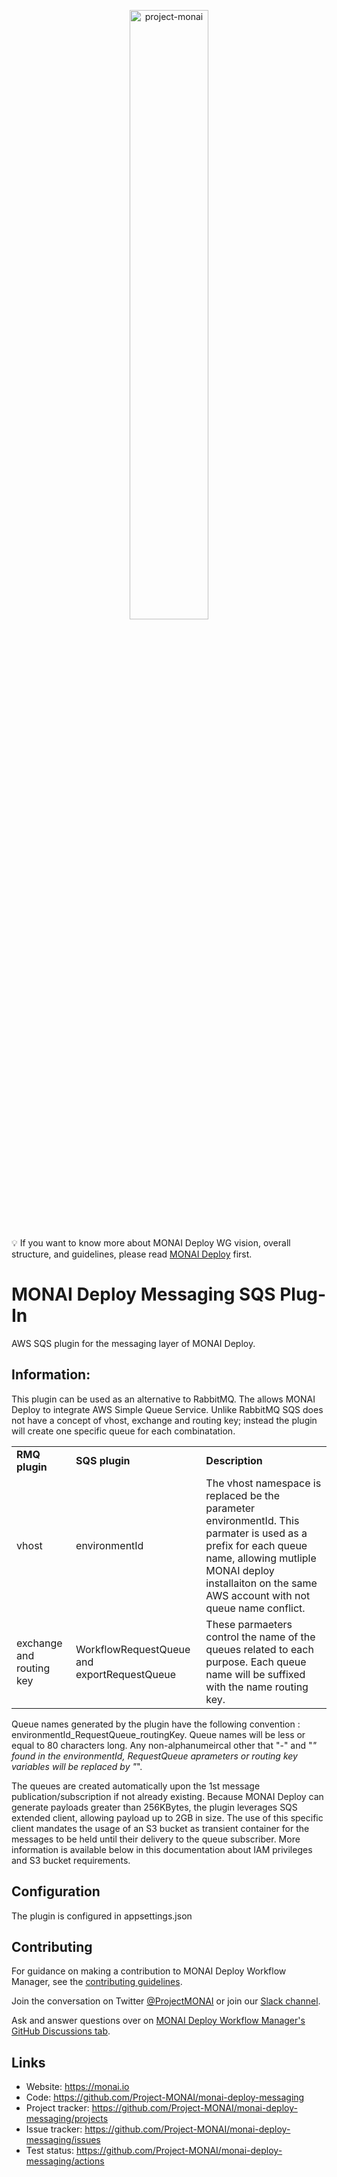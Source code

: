 <p align="center">
<img src="https://raw.githubusercontent.com/Project-MONAI/MONAI/dev/docs/images/MONAI-logo-color.png" width="50%" alt='project-monai'>
</p>

💡 If you want to know more about MONAI Deploy WG vision, overall structure, and guidelines, please read [MONAI Deploy](https://github.com/Project-MONAI/monai-deploy) first.

# MONAI Deploy Messaging SQS Plug-In
AWS SQS plugin for the messaging layer of MONAI Deploy.

## Information:
This plugin can be used as an alternative to RabbitMQ. The allows MONAI Deploy to integrate AWS Simple Queue Service. Unlike RabbitMQ SQS does not have a concept of vhost, exchange and routing key; instead the plugin will create one specific queue for each combinatation.

<table>
    <tr>
        <td>
            <b>RMQ plugin</b>
        </td>
        <td>
            <b>SQS plugin</b>
        </td>
        <td><b>Description</b>
        </td>
    </tr>   
    <tr>
        <td>vhost</td>
        <td>environmentId</td>
        <td>The vhost namespace is replaced be the parameter environmentId. This parmater is used as a prefix for each queue name, allowing mutliple MONAI deploy installaiton on the same AWS account with not queue name conflict.</td>
    </tr>
    <tr>
        <td>exchange and routing key</td>
        <td>WorkflowRequestQueue and exportRequestQueue</td>
        <td>These parmaeters control the name of the queues related to each purpose. Each queue name will be suffixed with the name routing key.</td>
    </tr>
</table>

Queue names generated by the plugin have the following convention : environmentId_RequestQueue_routingKey. 
Queue names will be less or equal to 80 characters long. 
Any non-alphanumeircal other that "-" and "_" found in the environmentId, RequestQueue aprameters or routing key variables will be replaced by "_".

The queues are created automatically upon the 1st message publication/subscription if not already existing. Because MONAI Deploy can generate payloads greater than 256KBytes, the plugin leverages SQS extended client, allowing payload up to 2GB in size. The use of this specific client mandates the usage of an S3 bucket as transient container for the messages to be held until their delivery to the queue subscriber. More information is available below in this documentation about IAM privileges and S3 bucket requirements. 

## Configuration

The plugin is configured in appsettings.json

## Contributing

For guidance on making a contribution to MONAI Deploy Workflow Manager, see the [contributing guidelines](https://github.com/Project-MONAI/monai-deploy/blob/main/CONTRIBUTING.md).

Join the conversation on Twitter [@ProjectMONAI](https://twitter.com/ProjectMONAI) or join our [Slack channel](https://forms.gle/QTxJq3hFictp31UM9).

Ask and answer questions over on [MONAI Deploy Workflow Manager's GitHub Discussions tab](https://github.com/Project-MONAI/monai-deploy-workflow-manager/discussions).

## Links

- Website: <https://monai.io>
- Code: <https://github.com/Project-MONAI/monai-deploy-messaging>
- Project tracker: <https://github.com/Project-MONAI/monai-deploy-messaging/projects>
- Issue tracker: <https://github.com/Project-MONAI/monai-deploy-messaging/issues>
- Test status: <https://github.com/Project-MONAI/monai-deploy-messaging/actions>
